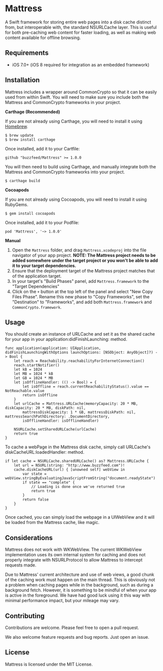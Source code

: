 Mattress
========
A Swift framework for storing entire web pages into a disk cache distinct from, but interoperable with, the standard NSURLCache layer. This is useful for both pre-caching web content for faster loading, as well as making web content available for offline browsing.

**Requirements**
----------------

- iOS 7.0+ (iOS 8 required for integration as an embedded framework)

**Installation**
----------------

Mattress includes a wrapper around CommonCrypto so that it can be easily used from within Swift. You will need to make sure you include both the Mattress and CommonCrypto frameworks in your project.

**Carthage (Recommended)**

If you are not already using Carthage, you will need to install it using [Homebrew](http://brew.sh).

```
$ brew update
$ brew install carthage
```

Once installed, add it to your Cartfile:

```
github "buzzfeed/Mattress" >= 1.0.0
```

You will then need to build using Carthage, and manually integrate both the Mattress and CommonCrypto frameworks into your project.

```
$ carthage build
```

**Cocoapods**

If you are not already using Cocoapods, you will need to install it using RubyGems.

```
$ gem install cocoapods
```

Once installed, add it to your Podfile:

```
pod 'Mattress', '~> 1.0.0'
```

**Manual**

1. Open the `Mattress` folder, and drag `Mattress.xcodeproj` into the file navigator of your app project. **NOTE: The Mattress project needs to be added somewhere under the target project or you won't be able to add it to your target dependencies.**
2. Ensure that the deployment target of the Mattress project matches that of the application target.
3. In your target's "Build Phases" panel, add `Mattress.framework` to the "Target Dependencies"
4. Click on the `+` button at the top left of the panel and select "New Copy Files Phase". Rename this new phase to "Copy Frameworks", set the "Destination" to "Frameworks", and add both `Mattress.framework` and `CommonCrypto.framework`.

**Usage**
---------
You should create an instance of URLCache and set it as the shared
cache for your app in your application:didFinishLaunching: method.

```
func application(application: UIApplication, didFinishLaunchingWithOptions launchOptions: [NSObject: AnyObject]?) -> Bool {
    let reach = Reachability.reachabilityForInternetConnection()
    reach.startNotifier()
    let kB = 1024
    let MB = 1024 * kB
    let GB = 1024 * MB
    let isOfflineHandler: (() -> Bool) = {
        let isOffline = reach.currentReachabilityStatus().value == NotReachable.value
        return isOffline
    }
    let urlCache = Mattress.URLCache(memoryCapacity: 20 * MB, diskCapacity: 20 * MB, diskPath: nil,
    	mattressDiskCapacity: 1 * GB, mattressDiskPath: nil, mattressSearchPathDirectory: .DocumentDirectory,
    	isOfflineHandler: isOfflineHandler)
    
    NSURLCache.setSharedURLCache(urlCache)
    return true
}
```

To cache a webPage in the Mattress disk cache, simply call URLCache's diskCacheURL:loadedHandler: method.

```
if let cache = NSURLCache.sharedURLCache() as? Mattress.URLCache {
    let url = NSURL(string: "http://www.buzzfeed.com")!
    cache.diskCacheURL(url) { [unowned self] webView in
        var state = webView.stringByEvaluatingJavaScriptFromString("document.readyState")
        if state == "complete" {
        	// Loading is done once we've returned true
            return true
        }
        return false
    }
}
```

Once cached, you can simply load the webpage in a UIWebView and it will be loaded from the Mattress cache, like magic.

**Considerations**
---------

Mattress does not work with WKWebView. The current WKWebView implementation uses its own internal system for caching and does not properly integrate with NSURLProtocol to allow Mattress to intercept requests made.

Due to Mattress' current architecture and use of web views, a good chunk of the caching work must happen on the main thread. This is obviously not a problem when caching pages while in the background, such as during a background fetch. However, it is something to be mindful of when your app is active in the foreground. We have had good luck using it this way with minimal performance impact, but your mileage may vary.


**Contributing**
----------------

Contributions are welcome. Please feel free to open a pull request. 

We also welcome feature requests and bug reports. Just open an issue.

**License**
---------

Mattress is licensed under the MIT License.
